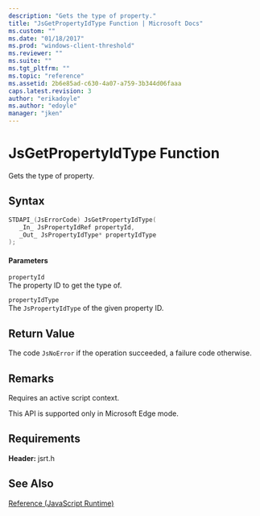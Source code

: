 ```yaml
---
description: "Gets the type of property."
title: "JsGetPropertyIdType Function | Microsoft Docs"
ms.custom: ""
ms.date: "01/18/2017"
ms.prod: "windows-client-threshold"
ms.reviewer: ""
ms.suite: ""
ms.tgt_pltfrm: ""
ms.topic: "reference"
ms.assetid: 2b6e85ad-c630-4a07-a759-3b344d06faaa
caps.latest.revision: 3
author: "erikadoyle"
ms.author: "edoyle"
manager: "jken"
---
```

# JsGetPropertyIdType Function
Gets the type of property.  
  
## Syntax  
  
```cpp  
STDAPI_(JsErrorCode) JsGetPropertyIdType(  
   _In_ JsPropertyIdRef propertyId,  
   _Out_ JsPropertyIdType* propertyIdType  
);  
```  
  
#### Parameters  
 `propertyId`  
 The property ID to get the type of.  
  
 `propertyIdType`  
 The `JsPropertyIdType` of the given property ID.  
  
## Return Value  
 The code `JsNoError` if the operation succeeded, a failure code otherwise.  
  
## Remarks  
 Requires an active script context.  
  
 This API is supported only in Microsoft Edge mode.  
  
## Requirements  
 **Header:** jsrt.h  
  
## See Also  
 [Reference (JavaScript Runtime)](../chakra-hosting/reference-javascript-runtime.md)